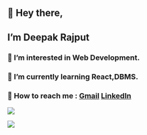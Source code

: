 ## 👋 Hey there,
## I’m **Deepak Rajput**
### 👀 I’m interested in Web Development.
### 🌱 I’m currently learning React,DBMS.
### 💌 How to reach me : [Gmail](mailto:deepak.bcas.du@gmail.com)  [LinkedIn](https://www.linkedin.com/in/ideepakrajput)

![](https://media2.giphy.com/media/qgQUggAC3Pfv687qPC/giphy.gif?cid=ecf05e47bchqpe4akujlphu1jd2ll22t8x3eo4h0a4vm6jba&rid=giphy.gif&ct=g)

![](https://komarev.com/ghpvc/?username=ideepakrajput&color=blueviolet)

